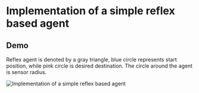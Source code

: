 # Implementation of a simple reflex based agent 

## Demo 
Reflex agent is denoted by a gray triangle, blue circle represents start position, while pink circle is desired destination. The circle around the agent is sensor radius.

![Implementation of a simple reflex based agent ][gif1]   
 


[gif1]: https://github.com/Maki94/drone_searching/blob/master/drone.gif "Drone"
